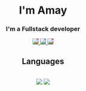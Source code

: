 <h1 align="center">I'm Amay</h1>

<h3 align="center">I'm a Fullstack developer</h3>

<div align="center"> 
  <a href="amaryaqin135@gmail.com">
    <img src="https://img.icons8.com/ios-filled/50/FFFFFF/gmail.png" style="background-color: #EA4335;" /> <!-- Gmail -->
  </a>
  <a href="https://discord.com/channels/@me" target="_blank">
    <img src="https://img.icons8.com/ios-filled/50/FFFFFF/discord.png" style="background-color: #7289DA;" /> <!-- Discord -->
  </a>
  <a href="https://www.instagram.com/amay.r_/profilecard/?igsh=eHU1cGFmYWxzcXdo" target="_blank">
    <img src="https://img.icons8.com/ios-filled/50/FFFFFF/instagram-new.png" style="background-color: #E1306C;" /> <!-- Instagram -->
  </a>
</div>

<h2 align="center">Languages</h2>
<br/>
<div align="center">
    <img src="https://skillicons.dev/icons?i=html,css,vscode,github,figma" />
    <img src="https://skillicons.dev/icons?i=python,javascript,flask"/><br>
</div>


